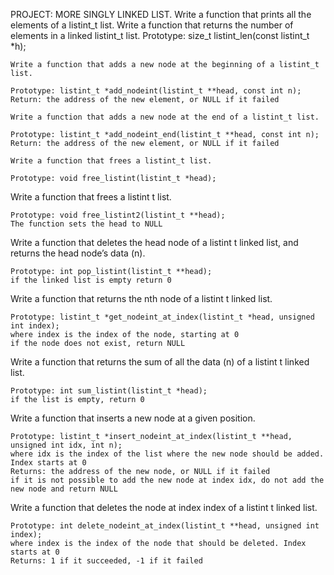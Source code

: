 PROJECT: MORE SINGLY LINKED LIST.
	Write a function that prints all the elements of a listint_t list.
	Write a function that returns the number of elements in a linked listint_t list.
	Prototype: size_t listint_len(const listint_t *h);

	Write a function that adds a new node at the beginning of a listint_t list.

    Prototype: listint_t *add_nodeint(listint_t **head, const int n);
    Return: the address of the new element, or NULL if it failed

	Write a function that adds a new node at the end of a listint_t list.

    Prototype: listint_t *add_nodeint_end(listint_t **head, const int n);
    Return: the address of the new element, or NULL if it failed

	Write a function that frees a listint_t list.

    Prototype: void free_listint(listint_t *head);

Write a function that frees a listint t list.

    Prototype: void free_listint2(listint_t **head);
    The function sets the head to NULL

Write a function that deletes the head node of a listint t linked list, and returns the head node’s data (n).

    Prototype: int pop_listint(listint_t **head);
    if the linked list is empty return 0

Write a function that returns the nth node of a listint t linked list.

    Prototype: listint_t *get_nodeint_at_index(listint_t *head, unsigned int index);
    where index is the index of the node, starting at 0
    if the node does not exist, return NULL
Write a function that returns the sum of all the data (n) of a listint t linked list.

    Prototype: int sum_listint(listint_t *head);
    if the list is empty, return 0
Write a function that inserts a new node at a given position.

    Prototype: listint_t *insert_nodeint_at_index(listint_t **head, unsigned int idx, int n);
    where idx is the index of the list where the new node should be added. Index starts at 0
    Returns: the address of the new node, or NULL if it failed
    if it is not possible to add the new node at index idx, do not add the new node and return NULL
Write a function that deletes the node at index index of a listint t linked list.

    Prototype: int delete_nodeint_at_index(listint_t **head, unsigned int index);
    where index is the index of the node that should be deleted. Index starts at 0
    Returns: 1 if it succeeded, -1 if it failed

